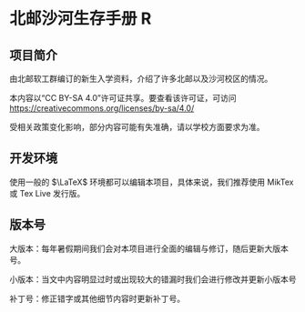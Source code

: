 # 北邮沙河生存手册 R

## 项目简介

由北邮软工群编订的新生入学资料，介绍了许多北邮以及沙河校区的情况。

本内容以“CC BY-SA 4.0”许可证共享。要查看该许可证，可访问<https://creativecommons.org/licenses/by-sa/4.0/>

受相关政策变化影响，部分内容可能有失准确，请以学校方面要求为准。

## 开发环境

使用一般的 $\LaTeX$ 环境都可以编辑本项目，具体来说，我们推荐使用 MikTex 或 Tex Live 发行版。

## 版本号

大版本：每年暑假期间我们会对本项目进行全面的编辑与修订，随后更新大版本号。

小版本：当文中内容明显过时或出现较大的错漏时我们会进行修改并更新小版本号

补丁号：修正错字或其他细节内容时更新补丁号。
